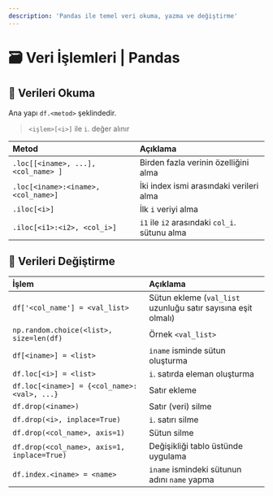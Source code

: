 ```yaml
---
description: 'Pandas ile temel veri okuma, yazma ve değiştirme'
---
```


# 🗃️ Veri İşlemleri \| Pandas

## 👀 Verileri Okuma

Ana yapı `df.<metod>` şeklindedir.

> `<işlem>[<i>]` ile `i`. değer alınır

| Metod | Açıklama |
| :--- | :--- |
| `.loc[[<iname>, ...], <col_name> ]` | Birden fazla verinin özelliğini alma |
| `.loc[<iname>:<iname>, <col_name>]` | İki index ismi arasındaki verileri alma |
| `.iloc[<i>]` | İlk `i` veriyi alma |
| `.iloc[<i1>:<i2>, <col_i>]` | `i1` ile `i2` arasındaki `col_i`. sütunu alma |

## 💫 Verileri Değiştirme

| İşlem | Açıklama |
| :--- | :--- |
| `df['<col_name'] = <val_list>` | Sütun ekleme \(`val_list` uzunluğu satır sayısına eşit olmalı\) |
| `np.random.choice(<list>, size=len(df)` | Örnek `<val_list>` |
| `df[<iname>] = <list>` | `iname` isminde sütun oluşturma |
| `df.loc[<i>] = <list>` | `i`. satırda eleman oluşturma |
| `df.loc[<iname>] = {<col_name>: <val>, ...}` | Satır ekleme |
| `df.drop(<iname>)` | Satır \(veri\) silme |
| `df.drop(<i>, inplace=True)` | `i`. satırı silme |
| `df.drop(<col_name>, axis=1)` | Sütun silme |
| `df.drop(<col_name>, axis=1, inplace=True)` | Değişikliği tablo üstünde uygulama |
| `df.index.<iname> = <name>` | `iname` ismindeki sütunun adını `name` yapma |

